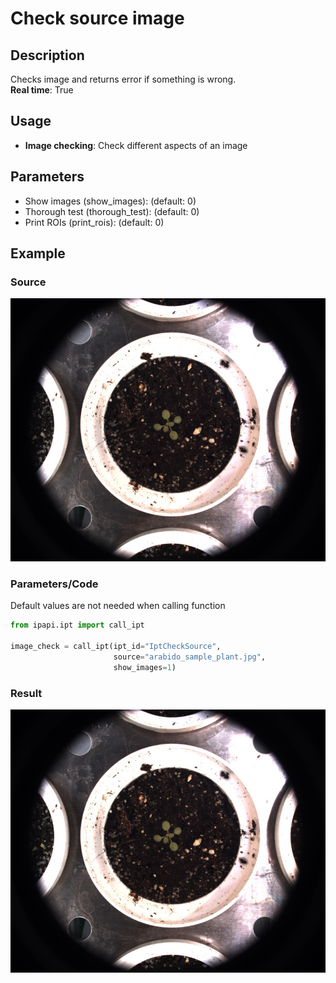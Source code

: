 # Check source image

## Description

Checks image and returns error if something is wrong.<br>
**Real time**: True

## Usage

- **Image checking**: Check different aspects of an image

## Parameters

- Show images (show_images): (default: 0)
- Thorough test (thorough_test): (default: 0)
- Print ROIs (print_rois): (default: 0)

## Example

### Source

![Source image](images/arabido_sample_plant.jpg)

### Parameters/Code

Default values are not needed when calling function

```python
from ipapi.ipt import call_ipt

image_check = call_ipt(ipt_id="IptCheckSource",
                       source="arabido_sample_plant.jpg",
                       show_images=1)
```

### Result

![Result image](images/ipt_Check_source_image.jpg)
